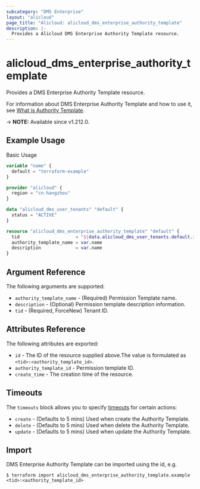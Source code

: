 ```yaml
---
subcategory: "DMS Enterprise"
layout: "alicloud"
page_title: "Alicloud: alicloud_dms_enterprise_authority_template"
description: |-
  Provides a Alicloud DMS Enterprise Authority Template resource.
---
```


# alicloud_dms_enterprise_authority_template

Provides a DMS Enterprise Authority Template resource. 

For information about DMS Enterprise Authority Template and how to use it, see [What is Authority Template](https://www.alibabacloud.com/help/en/dms/developer-reference/api-dms-enterprise-2018-11-01-createauthoritytemplate).

-> **NOTE:** Available since v1.212.0.

## Example Usage

Basic Usage

```terraform
variable "name" {
  default = "terraform-example"
}

provider "alicloud" {
  region = "cn-hangzhou"
}

data "alicloud_dms_user_tenants" "default" {
  status = "ACTIVE"
}

resource "alicloud_dms_enterprise_authority_template" "default" {
  tid                     = "${data.alicloud_dms_user_tenants.default.ids.0}"
  authority_template_name = var.name
  description             = var.name
}
```

## Argument Reference

The following arguments are supported:
* `authority_template_name` - (Required) Permission Template name.
* `description` - (Optional) Permission template description information.
* `tid` - (Required, ForceNew) Tenant ID.

## Attributes Reference

The following attributes are exported:
* `id` - The ID of the resource supplied above.The value is formulated as `<tid>:<authority_template_id>`.
* `authority_template_id` - Permission template ID.
* `create_time` - The creation time of the resource.

## Timeouts

The `timeouts` block allows you to specify [timeouts](https://www.terraform.io/docs/configuration-0-11/resources.html#timeouts) for certain actions:
* `create` - (Defaults to 5 mins) Used when create the Authority Template.
* `delete` - (Defaults to 5 mins) Used when delete the Authority Template.
* `update` - (Defaults to 5 mins) Used when update the Authority Template.

## Import

DMS Enterprise Authority Template can be imported using the id, e.g.

```shell
$ terraform import alicloud_dms_enterprise_authority_template.example <tid>:<authority_template_id>
```